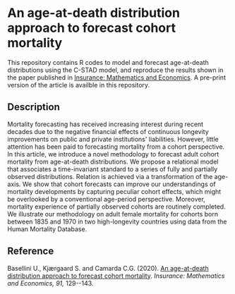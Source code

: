 # An age-at-death distribution approach to forecast cohort mortality
This repository contains R codes to model and forecast age-at-death distributions using the C-STAD model, and reproduce the results shown in the paper published in [Insurance: Mathematics and Economics](https://www.sciencedirect.com/science/article/pii/S0167668720300159). A pre-print version of the article is availble in this repository.

## Description
Mortality forecasting has received increasing interest during recent decades due to the negative financial effects of continuous longevity improvements on public and private institutions' liabilities. However, little attention has been paid to forecasting mortality from a cohort perspective. In this article, we introduce a novel methodology to forecast adult cohort mortality from age-at-death distributions. We propose a relational model that associates a time-invariant standard to a series of fully and partially observed distributions. Relation is achieved via a transformation of the age-axis. We show that cohort forecasts can improve our understandings of mortality developments by capturing peculiar cohort effects, which might be overlooked by a conventional age-period perspective. Moreover, mortality experience of partially observed cohorts are routinely completed. We illustrate our methodology on adult female mortality for cohorts born between 1835 and 1970 in two high-longevity countries using data from the Human Mortality Database.

## Reference
Basellini U., Kjærgaard S. and Camarda C.G. (2020). [An age-at-death distribution approach to forecast cohort mortality](https://www.sciencedirect.com/science/article/pii/S0167668720300159). _Insurance: Mathematics and Economics, 91,_ 129--143.


